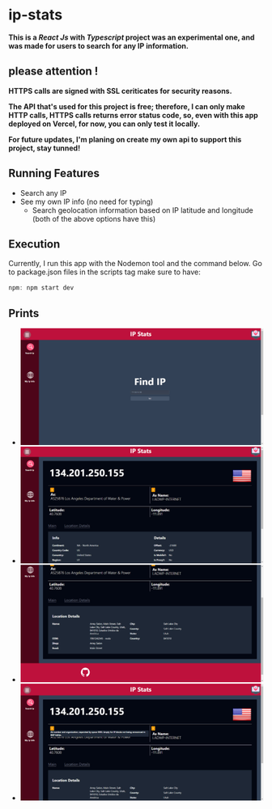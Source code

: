 # ip-stats

<strong>This is a *React Js* with *Typescript* project was an experimental one, and was made for users to search for any IP information.</strong>

## please attention !

<strong>HTTPS calls are signed with SSL ceriticates for security reasons.</strong>

<strong>The API that's used for this project is free; therefore, I can only make HTTP calls, HTTPS calls returns error status code, so, even with this app deployed on Vercel, for now, you can only test it locally.</strong>

<strong>For future updates, I'm planing on create my own api to support this project, stay tunned!</strong>

## Running Features
- Search any IP
- See my own IP info (no need for typing)
    - Search geolocation information based on IP latitude and longitude (both of the above options have this)
## Execution

Currently, I run this app with the Nodemon tool and the command below. Go to package.json files in the scripts tag make sure to have:

```Javascript
npm: npm start dev
```

## Prints
- ![alt text](https://github.com/AaronCrvl/ip-stats/blob/main/src/img/app/mainScreen.jpg?raw=true)
- ![alt text](https://github.com/AaronCrvl/ip-stats/blob/main/src/img/app/searchIp.jpg?raw=true)
- ![alt text](https://github.com/AaronCrvl/ip-stats/blob/main/src/img/app/searchIp_locationdetails.jpg?raw=true)
- ![alt text](https://github.com/AaronCrvl/ip-stats/blob/main/src/img/app/searchIp_toolTip.jpg?raw=true)
